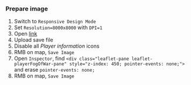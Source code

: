 ### Prepare image
1. Switch to `Responsive Design Mode`
1. Set `Resolution=8000x8000` with `DPI=1`
1. Open [link](https://satisfactory-calculator.com/en/interactive-map#6;0;0|greyLayer|)
1. Upload save file
1. Disable all *Player information* icons
1. RMB on map, `Save Image`
1. Open `Inspector`, find `<div class="leaflet-pane leaflet-playerFogOfWar-pane" style="z-index: 450; pointer-events: none;">` and erase `pointer-events: none;`
1. RMB on map, `Save Image`
